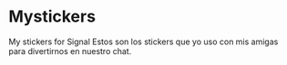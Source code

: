 # Mystickers
My stickers for Signal
Estos son los stickers que yo uso con mis amigas para divertirnos en nuestro chat.
